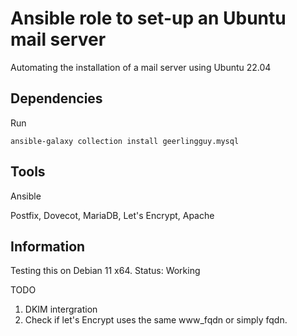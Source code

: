 # Ansible role to set-up an Ubuntu mail server
Automating the installation of a mail server using Ubuntu 22.04

## Dependencies
Run

`ansible-galaxy collection install geerlingguy.mysql`


## Tools
Ansible

Postfix, Dovecot, MariaDB, Let's Encrypt, Apache


## Information
Testing this on Debian 11 x64.
Status: Working

TODO 

1. DKIM intergration
2. Check if let's Encrypt uses the same www_fqdn or simply fqdn.
